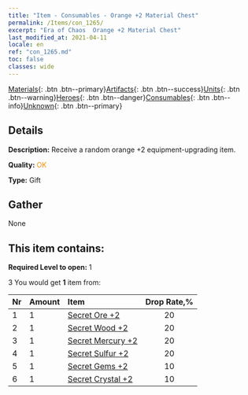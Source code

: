 ```yaml
---
title: "Item - Consumables - Orange +2 Material Chest"
permalink: /Items/con_1265/
excerpt: "Era of Chaos  Orange +2 Material Chest"
last_modified_at: 2021-04-11
locale: en
ref: "con_1265.md"
toc: false
classes: wide
---
```

 [Materials](/Items/){: .btn .btn--primary}[Artifacts](/Items/Artifacts/){: .btn .btn--success}[Units](/Items/Units/){: .btn .btn--warning}[Heroes](/Items/Heroes/){: .btn .btn--danger}[Consumables](/Items/Consumables/){: .btn .btn--info}[Unknown](/Items/Unknown/){: .btn .btn--primary}

## Details
 **Description:** Receive a random orange +2 equipment-upgrading item.

 **Quality:** <span style="color: #FF8C00">OK</span>

 **Type:** Gift

## Gather

  None

## This item contains:

 **Required Level to open:** 1

 3 You would get **1** item  from:

  | Nr | Amount |     Item    | Drop Rate,% |
  |:---|:-------|:------------|:---------:|
  | 1 | 1 | [Secret Ore +2](/Items/mat_75/) | 20 | 
  | 2 | 1 | [Secret Wood +2](/Items/mat_76/) | 20 | 
  | 3 | 1 | [Secret Mercury +2](/Items/mat_77/) | 20 | 
  | 4 | 1 | [Secret Sulfur +2](/Items/mat_78/) | 20 | 
  | 5 | 1 | [Secret Gems +2](/Items/mat_79/) | 10 | 
  | 6 | 1 | [Secret Crystal +2](/Items/mat_80/) | 10 | 
